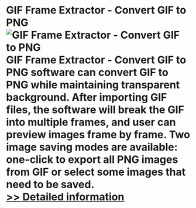 # GIF Frame Extractor - Convert GIF to PNG<br />![GIF Frame Extractor - Convert GIF to PNG](https://mycommerce.akamaized.net/api/pimages/P300876864/BIG/300876864.PNG)<br />GIF Frame Extractor - Convert GIF to PNG software can convert GIF to PNG while maintaining transparent background. After importing GIF files, the software will break the GIF into multiple frames, and user can preview images frame by frame. Two image saving modes are available: one-click to export all PNG images from GIF or select some images that need to be saved.<br />[>> Detailed information](https://secure.shareit.com/shareit/product.html?productid=300876864&affiliateid=200057808)